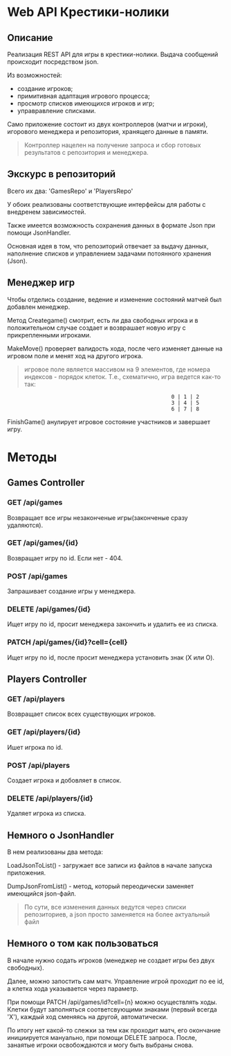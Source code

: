 # Web API Крестики-нолики

## Описание
Реализация REST API для игры в крестики-нолики. Выдача сообщений происходит посредством json.

Из возможностей:
  - создание игроков;
  - примитивная адаптация игрового процесса;
  - просмотр списков имеющихся игроков и игр;
  - управравление списками.

Само приложение состоит из двух контроллеров (матчи и игроки), игорового менеджера и репозитория, хранящего данные в памяти.

> Контроллер нацелен на получение запроса и сбор готовых результатов с репозитория и менеджера.


## Экскурс в репозиторий
Всего их два: 'GamesRepo' и 'PlayersRepo'

У обоих реализованы соответствующие интерфейсы для работы с внедренем зависимостей.

Также имеется возможность сохранения данных в формате Json при помощи JsonHandler.

Основная идея в том, что репозиторий отвечает за выдачу данных, наполнение списков и управлением задачами потоянного хранения (Json).


## Менеджер игр
Чтобы отделись создание, ведение и изменение состояний матчей был добавлен менеджер.

Метод Creategame() смотрит, есть ли два свободных игрока и в положительном случае создает и возврашает новую игру с прикрепленными игроками.

MakeMove() проверяет валидость хода, после чего изменяет данные на игровом поле и менят ход на другого игрока.
> игровое поле является массивом на 9 элементов, где номера индексов  - порядок клеток. Т.е., схематично, игра ведется как-то так:

                                                         0 | 1 | 2
                                                         3 | 4 | 5
                                                         6 | 7 | 8
                                                               
FinishGame() анулирует игровое состояние участников и завершает игру.


# Методы
## Games Controller
### GET /api/games
Возвращает все игры незаконченые игры(законченые сразу удаляются).

### GET /api/games/{id}
Возвращает игру по id. Если нет - 404.

### POST /api/games
Запрашивает создание игры у менеджера.

### DELETE /api/games/{id}
Ищет игру по id, просит менеджера закончить и удалить ее из списка.

### PATCH /api/games/{id}?cell={cell}
Ищет игру по id, после просит менеджера установить знак (X или O).

## Players Controller
### GET /api/players
Возвращает список всех существующих игроков. 

### GET /api/players/{id}
Ишет игрока по id.

### POST /api/players
Создает игрока и добовляет в список.

### DELETE /api/players/{id}
Удаляет игрока из списка.


## Немного о JsonHandler
В нем реализованы два метода:

LoadJsonToList() - загружает все записи из файлов в начале запуска приложения.

DumpJsonFromList() - метод, который переодически заменяет имеющийся json-файл.

> По сути, все изменения данных ведутся через списки репозиториев, а json просто заменяется на более актуальный файл


## Немного о том как пользоваться
В начале нужно содать игроков (менеджер не создает игры без двух свободных).

Далее, можно запостить сам матч. Управление игрой проходит по ее id, а клетка хода указывается через параметр.

При помощи PATCH /api/games/id?cell={n} можно осуществлять ходы. Клетки будут заполняться соответсвующими знаками (первый всегда 'X'), каждый ход сменяясь на другой, автоматически.

По итогу нет какой-то слежки за тем как проходит матч, его окончание инициируется мануально, при помощи DELETE запроса. После, занаятые игроки освобождаются и могу быть выбраны снова.
